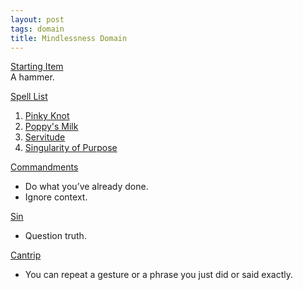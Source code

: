 ```yaml
---
layout: post
tags: domain
title: Mindlessness Domain
---
```


<ins>Starting Item</ins> <br>
A hammer.

<ins>Spell List</ins>
1. [Pinky Knot](/2020/11/13/pinky-knot/)
1. [Poppy's Milk](/2020/11/13/poppys-milk/)
1. [Servitude](/2020/11/12/servitude/)
1. [Singularity of Purpose](/2020/11/12/singularity-of-purpose/)

<ins>Commandments</ins>
- Do what you’ve already done.
- Ignore context. 

<ins>Sin</ins>
- Question truth.

<ins>Cantrip</ins>
- You can repeat a gesture or a phrase you just did or said exactly.
